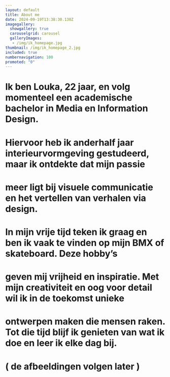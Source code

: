 ```yaml
---
layout: default
title: About me
date: 2024-09-19T13:38:30.130Z
imagegallery:
  showgallery: true
  carouselgrid: carousel
  galleryImages:
   - /img/ik_homepage.jpg
thumbnail: /img/ik_homepage_2.jpg
included: true
numbernavigation: 100
promoted: "0"
---
```

# Ik ben Louka, 22 jaar, en volg momenteel een academische bachelor in Media en Information Design.
# Hiervoor heb ik anderhalf jaar interieurvormgeving gestudeerd, maar ik ontdekte dat mijn passie
# meer ligt bij visuele communicatie en het vertellen van verhalen via design.  
# In mijn vrije tijd teken ik graag en ben ik vaak te vinden op mijn BMX of skateboard. Deze hobby’s
# geven mij vrijheid en inspiratie. Met mijn creativiteit en oog voor detail wil ik in de toekomst unieke
# ontwerpen maken die mensen raken. Tot die tijd blijf ik genieten van wat ik doe en leer ik elke dag bij. 
# ( de afbeeldingen volgen later )

